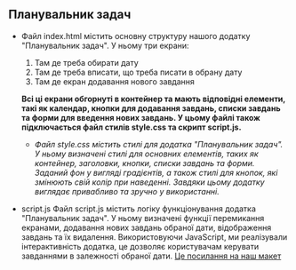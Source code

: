 ## Планувальник задач
* Файл index.html містить основну структуру нашого додатку "Планувальник задач".  У ньому три екрани:
  1. Там де треба обирати дату
  1. Там де треба вписати, що треба писати в обрану дату
  1. Там де екран додавання нового завдання
  
  __Всі ці екрани обгорнуті в контейнер та мають відповідні елементи, такі як календар, кнопки для додавання завдань, списки завдань та форми для введення нових 
  завдань. У цьому файлі також підключається файл стилів style.css та скрипт script.js.__
  
  * *Файл style.css містить стилі для додатка "Планувальник задач". У ньому визначені стилі для основних елементів, таких як контейнер, заголовки, кнопки, списки завдань та форми. Заданий фон у вигляді градієнтів, а також стилі для кнопок, які змінюють свій колір при наведенні. Завдяки цьому додатку виглядає привабливо та зручно у використанні.*
* script.js
Файл script.js містить логіку функціонування додатка "Планувальник задач". У ньому визначені функції  перемикання екранами, додавання нових завдань  обраної дати, відображення завдань та їх видалення. Використовуючи JavaScript, ми реалізували інтерактивність додатка, це дозволяє користувачам  керувати  завданнями в залежності обраної дати.
[Це посилання на наш макет](https://www.figma.com/design/omw8uLxm7ZdzkfwYPjcJCg/%D0%BF%D0%BB%D0%B0%D0%BD%D1%83%D0%B2%D0%B0%D0%BB%D1%8C%D0%BD%D0%B8%D0%BA?node-id=0-1&t=SguI0jPkwVnrwyYf-1)
